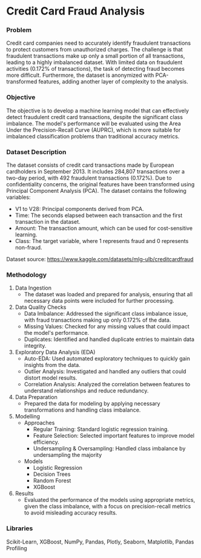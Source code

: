 # Credit Card Fraud Analysis

### Problem
Credit card companies need to accurately identify fraudulent transactions to protect customers from unauthorized charges. The challenge is that fraudulent transactions make up only a small portion of all transactions, leading to a highly imbalanced dataset. With limited data on fraudulent activities (0.172% of transactions), the task of detecting fraud becomes more difficult. Furthermore, the dataset is anonymized with PCA-transformed features, adding another layer of complexity to the analysis.

### Objective
The objective is to develop a machine learning model that can effectively detect fraudulent credit card transactions, despite the significant class imbalance. The model's performance will be evaluated using the Area Under the Precision-Recall Curve (AUPRC), which is more suitable for imbalanced classification problems than traditional accuracy metrics.

### Dataset Description
The dataset consists of credit card transactions made by European cardholders in September 2013. It includes 284,807 transactions over a two-day period, with 492 fraudulent transactions (0.172%). Due to confidentiality concerns, the original features have been transformed using Principal Component Analysis (PCA). The dataset contains the following variables:
- V1 to V28: Principal components derived from PCA.
- Time: The seconds elapsed between each transaction and the first transaction in the dataset.
- Amount: The transaction amount, which can be used for cost-sensitive learning.
- Class: The target variable, where 1 represents fraud and 0 represents non-fraud.

Dataset source: https://www.kaggle.com/datasets/mlg-ulb/creditcardfraud

### Methodology

1. Data Ingestion
   - The dataset was loaded and prepared for analysis, ensuring that all necessary data points were included for further processing.
2. Data Quality Checks
   - Data Imbalance: Addressed the significant class imbalance issue, with fraud transactions making up only 0.172% of the data.
   - Missing Values: Checked for any missing values that could impact the model's performance.
   - Duplicates: Identified and handled duplicate entries to maintain data integrity.
3. Exploratory Data Analysis (EDA)
   - Auto-EDA: Used automated exploratory techniques to quickly gain insights from the data.
   - Outlier Analysis: Investigated and handled any outliers that could distort model results.
   - Correlation Analysis: Analyzed the correlation between features to understand relationships and reduce redundancy.
4. Data Preparation
   - Prepared the data for modeling by applying necessary transformations and handling class imbalance.
5. Modelling
    - Approaches
      - Regular Training: Standard logistic regression training.
      - Feature Selection: Selected important features to improve model efficiency.
      - Undersampling & Oversampling: Handled class imbalance by undersampling the majority 
    - Models
      - Logistic Regression
      - Decision Trees
      - Random Forest
      - XGBoost
6. Results
   - Evaluated the performance of the models using appropriate metrics, given the class imbalance, with a focus on precision-recall metrics to avoid misleading accuracy results.

### Libraries
Scikit-Learn, XGBoost, NumPy, Pandas, Plotly, Seaborn, Matplotlib, Pandas Profiling